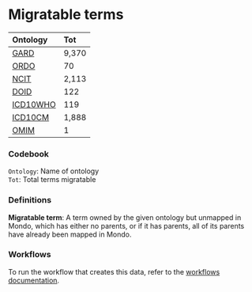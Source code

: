 # Migratable terms
| Ontology                          | Tot   |
|:----------------------------------|:------|
| [GARD](./migrate_gard.md)         | 9,370 |
| [ORDO](./migrate_ordo.md)         | 70    |
| [NCIT](./migrate_ncit.md)         | 2,113 |
| [DOID](./migrate_doid.md)         | 122   |
| [ICD10WHO](./migrate_icd10who.md) | 119   |
| [ICD10CM](./migrate_icd10cm.md)   | 1,888 |
| [OMIM](./migrate_omim.md)         | 1     |

### Codebook
`Ontology`: Name of ontology    
`Tot`: Total terms migratable

### Definitions
**Migratable term**: A term owned by the given ontology but unmapped in Mondo, which has either no parents, or if it has 
parents, all of its parents have already been mapped in Mondo.

### Workflows
To run the workflow that creates this data, refer to the [workflows documentation](../developer/workflows.md).